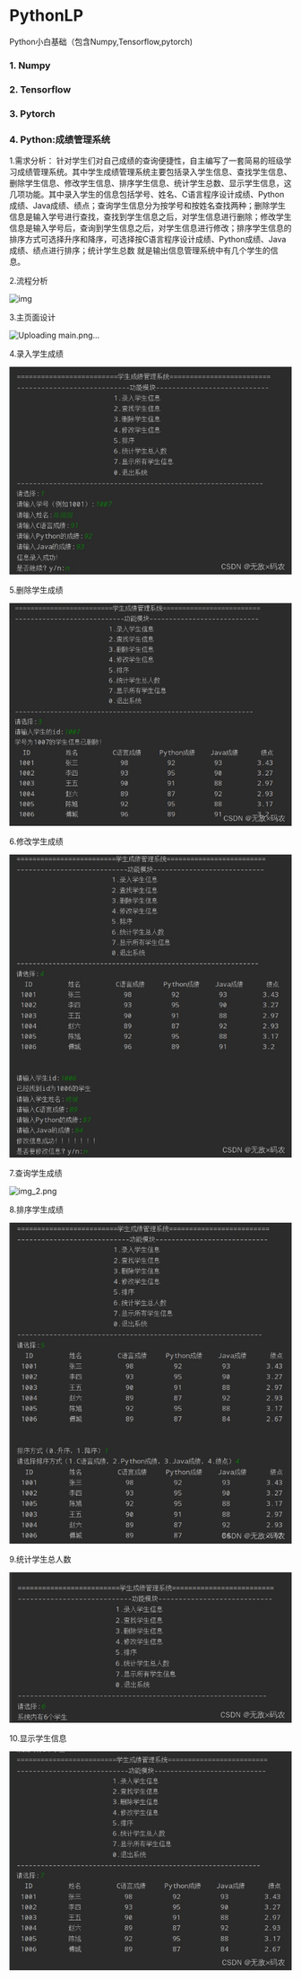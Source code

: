 # PythonLP
Python小白基础（包含Numpy,Tensorflow,pytorch)

### 1. Numpy

### 2. Tensorflow

### 3. Pytorch 

### 4. Python:成绩管理系统
1.需求分析：
针对学生们对自己成绩的查询便捷性，自主编写了一套简易的班级学习成绩管理系统。其中学生成绩管理系统主要包括录入学生信息、查找学生信息、删除学生信息、修改学生信息、排序学生信息、统计学生总数、显示学生信息，这几项功能。其中录入学生的信息包括学号、姓名、C语言程序设计成绩、Python成绩、Java成绩、绩点；查询学生信息分为按学号和按姓名查找两种；删除学生信息是输入学号进行查找，查找到学生信息之后，对学生信息进行删除；修改学生信息是输入学号后，查询到学生信息之后，对学生信息进行修改；排序学生信息的排序方式可选择升序和降序，可选择按C语言程序设计成绩、Python成绩、Java成绩、绩点进行排序；统计学生总数 就是输出信息管理系统中有几个学生的信息。

2.流程分析

![img](https://github.com/user-attachments/assets/ed39fd86-8c40-4ba3-bc40-241d48da5f14)


3.主页面设计

![Uploading main.png…]()


4.录入学生成绩

![insert.png](assert%2Finsert.png)

5.删除学生成绩

![delete.png](assert%2Fdelete.png)

6.修改学生成绩

![modify.png](assert%2Fmodify.png)

7.查询学生成绩

![img_2.png](img_2.png)

8.排序学生成绩

![sort.png](assert%2Fsort.png)

9.统计学生总人数

![count.png](assert%2Fcount.png)

10.显示学生信息

![show.png](assert%2Fshow.png)
